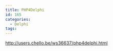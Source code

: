```yaml
---
title: PHP4Delphi
id: 165
categories:
  - Delphi
tags:
---
```


http://users.chello.be/ws36637/php4delphi.html